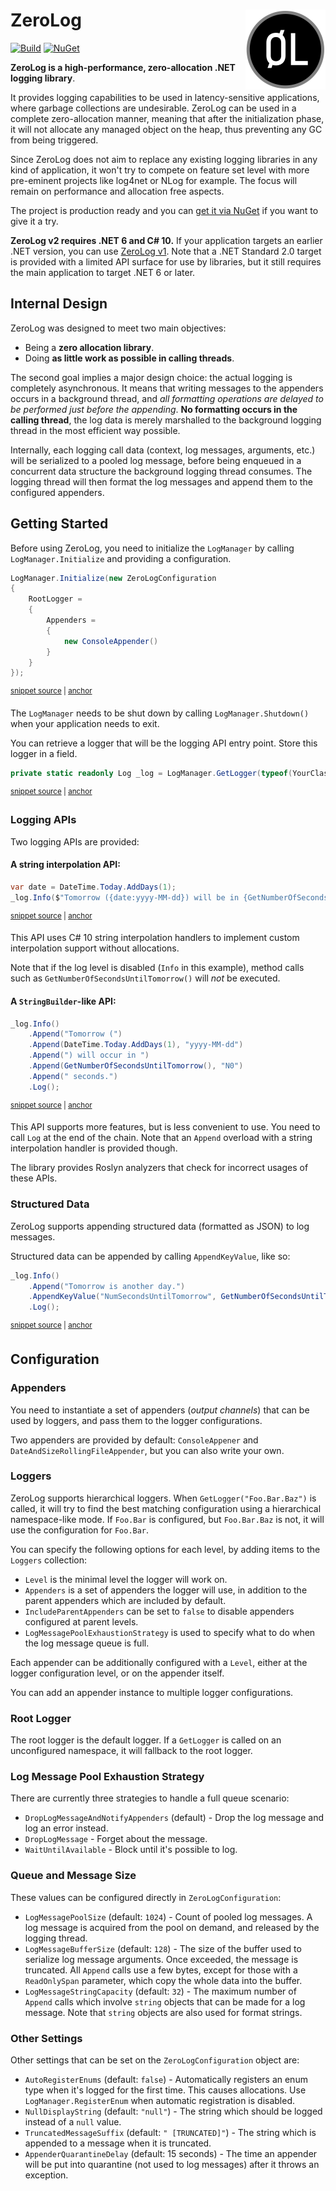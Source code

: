 # ZeroLog                    <a href="#"><img src="icon.png" align="right" alt="Logo" /></a>

[![Build](https://github.com/Abc-Arbitrage/ZeroLog/workflows/Build/badge.svg)](https://github.com/Abc-Arbitrage/ZeroLog/actions?query=workflow%3ABuild)
[![NuGet](https://img.shields.io/nuget/v/ZeroLog.svg?label=NuGet&logo=NuGet)](http://www.nuget.org/packages/ZeroLog/)

**ZeroLog is a high-performance, zero-allocation .NET logging library**.

It provides logging capabilities to be used in latency-sensitive applications, where garbage collections are undesirable. ZeroLog can be used in a complete zero-allocation manner, meaning that after the initialization phase, it will not allocate any managed object on the heap, thus preventing any GC from being triggered.

Since ZeroLog does not aim to replace any existing logging libraries in any kind of application, it won't try to compete on feature set level with more pre-eminent projects like log4net or NLog for example. The focus will remain on performance and allocation free aspects.

The project is production ready and you can [get it via NuGet](https://www.nuget.org/packages/ZeroLog) if you want to give it a try.

**ZeroLog v2 requires .NET 6 and C# 10.** If your application targets an earlier .NET version, you can use [ZeroLog v1](https://github.com/Abc-Arbitrage/ZeroLog/tree/v1). Note that a .NET Standard 2.0 target is provided with a limited API surface for use by libraries, but it still requires the main application to target .NET 6 or later.


## Internal Design
 
ZeroLog was designed to meet two main objectives:

 - Being a **zero allocation library**.
 - Doing **as little work as possible in calling threads**.

The second goal implies a major design choice: the actual logging is completely asynchronous. It means that writing messages to the appenders occurs in a background thread, and *all formatting operations are delayed to be performed just before the appending*. **No formatting occurs in the calling thread**, the log data is merely marshalled to the background logging thread in the most efficient way possible.

Internally, each logging call data (context, log messages, arguments, etc.) will be serialized to a pooled log message, before being enqueued in a concurrent data structure the background logging thread consumes. The logging thread will then format the log messages and append them to the configured appenders.


## Getting Started

Before using ZeroLog, you need to initialize the `LogManager` by calling `LogManager.Initialize` and providing a configuration.

<!-- snippet: Initialize -->
<a id='snippet-initialize'></a>
```cs
LogManager.Initialize(new ZeroLogConfiguration
{
    RootLogger =
    {
        Appenders =
        {
            new ConsoleAppender()
        }
    }
});
```
<sup><a href='/src/ZeroLog.Tests/Snippets.cs#L20-L31' title='Snippet source file'>snippet source</a> | <a href='#snippet-initialize' title='Start of snippet'>anchor</a></sup>
<!-- endSnippet -->

The `LogManager` needs to be shut down by calling `LogManager.Shutdown()` when your application needs to exit.

You can retrieve a logger that will be the logging API entry point. Store this logger in a field.

<!-- snippet: GetLogger -->
<a id='snippet-getlogger'></a>
```cs
private static readonly Log _log = LogManager.GetLogger(typeof(YourClass));
```
<sup><a href='/src/ZeroLog.Tests/Snippets.cs#L10-L12' title='Snippet source file'>snippet source</a> | <a href='#snippet-getlogger' title='Start of snippet'>anchor</a></sup>
<!-- endSnippet -->

### Logging APIs

Two logging APIs are provided:

#### A string interpolation API:

<!-- snippet: StringInterpolationApi -->
<a id='snippet-stringinterpolationapi'></a>
```cs
var date = DateTime.Today.AddDays(1);
_log.Info($"Tomorrow ({date:yyyy-MM-dd}) will be in {GetNumberOfSecondsUntilTomorrow():N0} seconds.");
```
<sup><a href='/src/ZeroLog.Tests/Snippets.cs#L37-L40' title='Snippet source file'>snippet source</a> | <a href='#snippet-stringinterpolationapi' title='Start of snippet'>anchor</a></sup>
<!-- endSnippet -->

This API uses C# 10 string interpolation handlers to implement custom interpolation support without allocations.

Note that if the log level is disabled (`Info` in this example), method calls such as `GetNumberOfSecondsUntilTomorrow()` will *not* be executed. 

#### A `StringBuilder`-like API:

<!-- snippet: StringBuilderApi -->
<a id='snippet-stringbuilderapi'></a>
```cs
_log.Info()
    .Append("Tomorrow (")
    .Append(DateTime.Today.AddDays(1), "yyyy-MM-dd")
    .Append(") will occur in ")
    .Append(GetNumberOfSecondsUntilTomorrow(), "N0")
    .Append(" seconds.")
    .Log();
```
<sup><a href='/src/ZeroLog.Tests/Snippets.cs#L46-L54' title='Snippet source file'>snippet source</a> | <a href='#snippet-stringbuilderapi' title='Start of snippet'>anchor</a></sup>
<!-- endSnippet -->

This API supports more features, but is less convenient to use. You need to call `Log` at the end of the chain. Note that an `Append` overload with a string interpolation handler is provided though.

The library provides Roslyn analyzers that check for incorrect usages of these APIs.


### Structured Data

ZeroLog supports appending structured data (formatted as JSON) to log messages.

Structured data can be appended by calling `AppendKeyValue`, like so:

<!-- snippet: StructuredData -->
<a id='snippet-structureddata'></a>
```cs
_log.Info()
    .Append("Tomorrow is another day.")
    .AppendKeyValue("NumSecondsUntilTomorrow", GetNumberOfSecondsUntilTomorrow())
    .Log();
```
<sup><a href='/src/ZeroLog.Tests/Snippets.cs#L60-L65' title='Snippet source file'>snippet source</a> | <a href='#snippet-structureddata' title='Start of snippet'>anchor</a></sup>
<!-- endSnippet -->

## Configuration

### Appenders

You need to instantiate a set of appenders (*output channels*) that can be used by loggers, and pass them to the logger configurations.

Two appenders are provided by default: `ConsoleAppener` and `DateAndSizeRollingFileAppender`, but you can also write your own.

### Loggers

ZeroLog supports hierarchical loggers. When `GetLogger("Foo.Bar.Baz")` is called, it will try to find the best matching configuration using a hierarchical namespace-like mode. If `Foo.Bar` is configured, but `Foo.Bar.Baz` is not, it will use the configuration for `Foo.Bar`.

You can specify the following options for each level, by adding items to the `Loggers` collection:

 - `Level` is the minimal level the logger will work on.
 - `Appenders` is a set of appenders the logger will use, in addition to the parent appenders which are included by default.
 - `IncludeParentAppenders` can be set to `false` to disable appenders configured at parent levels.
 - `LogMessagePoolExhaustionStrategy` is used to specify what to do when the log message queue is full.

Each appender can be additionally configured with a `Level`, either at the logger configuration level, or on the appender itself.

You can add an appender instance to multiple logger configurations.

### Root Logger

The root logger is the default logger. If a `GetLogger` is called on an unconfigured namespace, it will fallback to the root logger.

### Log Message Pool Exhaustion Strategy

There are currently three strategies to handle a full queue scenario:

 - `DropLogMessageAndNotifyAppenders` (default) - Drop the log message and log an error instead.
 - `DropLogMessage` - Forget about the message.
 - `WaitUntilAvailable` - Block until it's possible to log.

### Queue and Message Size

These values can be configured directly in `ZeroLogConfiguration`:

 - `LogMessagePoolSize` (default: `1024`) - Count of pooled log messages. A log message is acquired from the pool on demand, and released by the logging thread.
 - `LogMessageBufferSize` (default: `128`) - The size of the buffer used to serialize log message arguments. Once exceeded, the message is truncated. All `Append` calls use a few bytes, except for those with a `ReadOnlySpan` parameter, which copy the whole data into the buffer.
 - `LogMessageStringCapacity` (default: `32`) - The maximum number of `Append` calls which involve `string` objects that can be made for a log message. Note that `string` objects are also used for format strings.

### Other Settings

Other settings that can be set on the `ZeroLogConfiguration` object are:

 - `AutoRegisterEnums` (default: `false`) - Automatically registers an enum type when it's logged for the first time. This causes allocations. Use `LogManager.RegisterEnum` when automatic registration is disabled.
 - `NullDisplayString` (default: `"null"`) - The string which should be logged instead of a `null` value.
 - `TruncatedMessageSuffix` (default: `" [TRUNCATED]"`) - The string which is appended to a message when it is truncated.
 - `AppenderQuarantineDelay` (default: 15 seconds) - The time an appender will be put into quarantine (not used to log messages) after it throws an exception.
